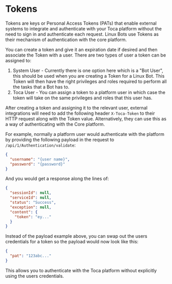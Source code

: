 # Tokens

Tokens are keys or Personal Access Tokens (PATs) that enable external systems to integrate and authenticate with your Toca platform without the need to sign in and authenticate each request. Linux Bots use Tokens as their mechanism of authentication with the core platform.

You can create a token and give it an expiration date if desired and then associate the Token with a user.
There are two types of user a token can be assigned to:
1. System User - Currently there is one option here which is a "Bot User", this should be used when you are creating a Token for a Linux Bot. This Token will then have the right privileges and roles required to perform all the tasks that a Bot has to.
2. Toca User - You can assign a token to a platform user in which case the token will take on the same privileges and roles that this user has.

After creating a token and assigning it to the relevant user, external integrations will need to add the following header `X-Toca-Token` to their HTTP request along with the Token value. Alternatively, they can use this as a way of authenticating with the Core platform.

For example, normally a platform user would authenticate with the platform by providing the following payload in the request to `/api/1/Authentication/validate`:
```json
{
  "username": "{user name}",
  "password": "{password}"
}
```

And you would get a response along the lines of:
```json
{
  "sessionId": null,
  "serviceId": null,
  "status": "Success",
  "exception": null,
  "content": {
    "token": "ey..."
  }
}
```
Instead of the payload example above, you can swap out the users credentials for a token so the payload would now look like this:
```json
{
  "pat": "123abc..."
}
```

This allows you to authenticate with the Toca platform without explicitly using the users credentials.
